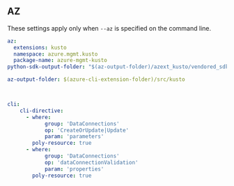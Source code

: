 ## AZ

These settings apply only when `--az` is specified on the command line.

``` yaml $(az)
az:
  extensions: kusto
  namespace: azure.mgmt.kusto
  package-name: azure-mgmt-kusto
python-sdk-output-folder: "$(az-output-folder)/azext_kusto/vendored_sdks/kusto"
```
``` yaml ($az) && !$(cli-core)
az-output-folder: $(azure-cli-extension-folder)/src/kusto



cli:
    cli-directive:
      - where:
            group: 'DataConnections'
            op: 'CreateOrUpdate|Update'
            param: 'parameters'
        poly-resource: true
      - where:
            group: 'DataConnections'
            op: 'dataConnectionValidation'
            param: 'properties'
        poly-resource: true

```
